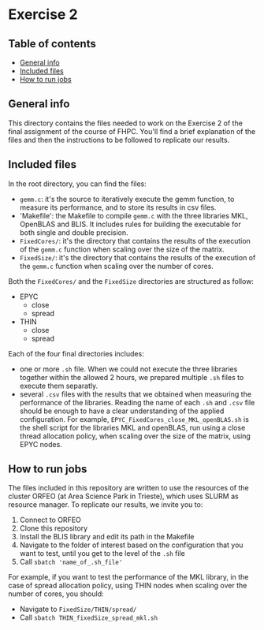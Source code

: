 # Exercise 2

## Table of contents
* [General info](#general-info)
* [Included files](#included-files)
* [How to run jobs](#how-to-run-jobs)

## General info
This directory contains the files needed to work on the Exercise 2 of the final assignment of the course of FHPC. You'll find a brief explanation of the files and then the instructions to be followed to replicate our results.

## Included files
In the root directory, you can find the files:
* `gemm.c`: it's the source to iteratively execute the gemm function, to measure its performance, and to store its results in csv files.
* 'Makefile': the Makefile to compile `gemm.c` with the three libraries MKL, OpenBLAS and BLIS. It includes rules for building the executable for both single and double precision.
* `FixedCores/`: it's the directory that contains the results of the execution of the `gemm.c` function when scaling over the size of the matrix.
* `FixedSize/`: it's the directory that contains the results of the execution of the `gemm.c` function when scaling over the number of cores.

Both the `FixedCores/` and the `FixedSize` directories are structured as follow:
* EPYC
  * close
  * spread
* THIN
  * close
  * spread

Each of the four final directories includes:
* one or more `.sh` file. When we could not execute the three libraries together within the allowed 2 hours, we prepared multiple `.sh` files to execute them separatly.
* several `.csv` files with the results that we obtained when measuring the performance of the libraries.
Reading the name of each `.sh` and `.csv` file should be enough to have a clear understanding of the applied configuration. For example, `EPYC_FixedCores_close_MKL_openBLAS.sh` is the shell script for the libraries MKL and openBLAS, run using a close thread allocation policy, when scaling over the size of the matrix, using EPYC nodes.

## How to run jobs
The files included in this repository are written to use the resources of the cluster ORFEO (at Area Science Park in Trieste), which uses SLURM as resource manager.
To replicate our results, we invite you to:
1. Connect to ORFEO
2. Clone this repository
3. Install the BLIS library and edit its path in the Makefile
4. Navigate to the folder of interest based on the configuration that you want to test, until you get to the level of the `.sh` file
5. Call `sbatch 'name_of_.sh_file'`

For example, if you want to test the performance of the MKL library, in the case of spread allocation policy, using THIN nodes when scaling over the number of cores, you should:
* Navigate to `FixedSize/THIN/spread/`
* Call `sbatch THIN_fixedSize_spread_mkl.sh`
